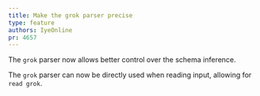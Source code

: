 ```yaml
---
title: Make the grok parser precise
type: feature
authors: IyeOnline
pr: 4657
---
```


The `grok` parser now allows better control over the schema inference.

The `grok` parser can now be directly used when reading input, allowing for
`read grok`.
